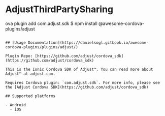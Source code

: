 # AdjustThirdPartySharing
ova plugin add com.adjust.sdk
$ npm install @awesome-cordova-plugins/adjust
```

## [Usage Documentation](https://danielsogl.gitbook.io/awesome-cordova-plugins/plugins/adjust/)

Plugin Repo: [https://github.com/adjust/cordova_sdk](https://github.com/adjust/cordova_sdk)

This is the Ionic Cordova SDK of Adjust™. You can read more about Adjust™ at adjust.com.

Requires Cordova plugin: `com.adjust.sdk`. For more info, please see the [Adjust Cordova SDK](https://github.com/adjust/cordova_sdk)

## Supported platforms

- Android
  - iOS
  


